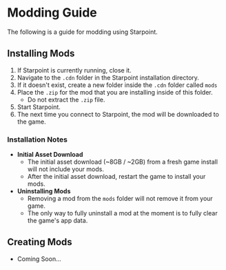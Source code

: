 # Modding Guide
The following is a guide for modding using Starpoint.

## Installing Mods
1. If Starpoint is currently running, close it.
2. Navigate to the ``.cdn`` folder in the Starpoint installation directory.
3. If it doesn't exist, create a new folder inside the ``.cdn`` folder called ``mods``
4. Place the ``.zip`` for the mod that you are installing inside of this folder.
   - Do not extract the ``.zip`` file.
5. Start Starpoint.
6. The next time you connect to Starpoint, the mod will be downloaded to the game.

### Installation Notes
- **Initial Asset Download**
  - The initial asset download (~8GB / ~2GB) from a fresh game install will not include your mods.
  - After the initial asset download, restart the game to install your mods.
- **Uninstalling Mods**
  - Removing a mod from the ``mods`` folder will not remove it from your game.
  - The only way to fully uninstall a mod at the moment is to fully clear the game's app data.

## Creating Mods
- Coming Soon...